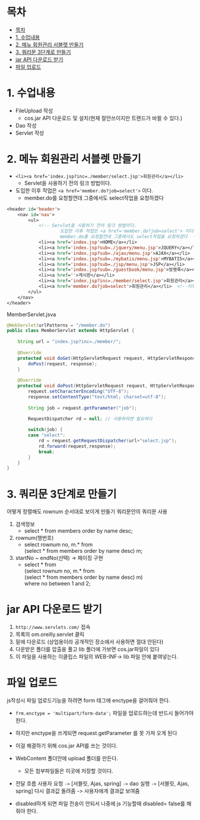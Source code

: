 # 목차

- [목차](#목차)
- [1. 수업내용](#1-수업내용)
- [2. 메뉴 회원관리 서블렛 만들기](#2-메뉴-회원관리-서블렛-만들기)
- [3. 쿼리문 3단계로 만들기](#3-쿼리문-3단계로-만들기)
- [jar API 다운로드 받기](#jar-api-다운로드-받기)
- [파일 업로드](#파일-업로드)

# 1. 수업내용

- FileUpload 작성
  - cos.jar API 다운로드 및 설치(현재 잘안쓰이지만 트렌드가 바뀔 수 있다.)
- Dao 작성
- Servlet 작성

# 2. 메뉴 회원관리 서블렛 만들기


- `<li><a href='index.jsp?inc=./member/select.jsp'>회원관리</a></li>`
  - Servlet을 사용하기 전의 링크 방법이다.
- 도입한 이후 작업은 `<a href='member.do?job=select'>` 이다.
  - member.do를 요청할껀데 그중에서도 select작업을 요청하겠다

```jsp
<header id='header'>
	<nav id='nav'>
		<ul>
			<!-- Servlet을 사용하기 전의 링크 방법이다.
					도입한 이후 작업은 <a href='member.do?job=select'> 이다.
					member.do를 요청할껀데 그중에서도 select작업을 요청하겠다  -->
			<li><a href='index.jsp'>HOME</a></li>
			<li><a href='index.jsp?sub=./jquery/menu.jsp'>JQUERY</a></li>
			<li><a href='index.jsp?sub=./ajax/menu.jsp'>AJAX</a></li>
			<li><a href='index.jsp?sub=./mybatis/menu.jsp'>MYBATIS</a></li>
			<li><a href='index.jsp?sub=./jsp/menu.jsp'>JSP</a></li>			
			<li><a href='index.jsp?sub=./guestbook/menu.jsp'>방명록</a></li>
			<li><a href=''>게시판</a></li>
			<li><a href='index.jsp?inc=./member/select.jsp'>회원관리</a></li>
			<li><a href='member.do?job=select'>회원관리</a></li>  <!--이렇게 변경해야한다.-->					
		</ul>		
	</nav>	
</header>
```

MemberServlet.jsva
```java
@WebServlet(urlPatterns = "/member.do")
public class MemberServlet extends HttpServlet {
	
	String url = "index.jsp?inc=./member/";
		
	@Override
	protected void doGet(HttpServletRequest request, HttpServletResponse response) throws ServletException, IOException {
		doPost(request, response);	
	}
		
	@Override
	protected void doPost(HttpServletRequest request, HttpServletResponse response) throws ServletException, IOException {
		request.setCharacterEncoding("UTF-8");
		response.setContentType("text/html; charset=utf-8");
		
		String job = request.getParameter("job");
		
		RequestDispatcher rd = null; // 사용하려면 필요하다

		switch(job) {
		case "select":
			rd = request.getRequestDispatcher(url+"select.jsp");
			rd.forward(request,response);
			break;		
		}
	}
}
```

# 3. 쿼리문 3단계로 만들기 

어떻게 정렬해도 rownum 순서대로 보이게 만들기 쿼리문안의 쿼리문 사용

1. 검색정보
   - select * from members order by name desc; 
2. rownum(행번호)
   - select rownum no, m.* from<br>
    (select * from members order by name desc) m; 
3. startNo ~ endNo(선택) -> 페이징 구현
   - select * from<br>
    (select rownum no, m.* from<br>
    (select * from members order by name desc) m)<br>
    where no between 1 and 2;


# jar API 다운로드 받기

1. `http://www.servlets.com/` 접속
2. 목록의 om.oreilly.servlet 클릭
3. 밑에 다운로드 (상업용이라 공개적인 장소에서 사용하면 절대 안된다)
4. 다운받은 폴더를 압출을 풀고 lib 폴더에 가보면 cos.jar파일이 있다
5. 이 파일을 사용하는 이클립스 파일의 WEB-INF-> lib 파일 안에 붙여넣는다.


# 파일 업로드

js작성시 파일 업로드기능을 하려면 form 태그에 enctype을 걸어줘야 한다.
   - `frm.enctype = 'multipart/form-data';` 파일을 업로드하는데 반드시 들어가야한다.
   - 하지만 enctype을 쓰게되면 request.getParameter 를 못 가져 오게 된다 
   - 이걸 해결하기 위해 cos.jar API를 쓰는 것이다.


- WebContent 폴더안에 upload 폴더를 만든다.
  - 모든 첨부파일들은 이곳에 저장할 것이다.



- 전달 흐름
사용자 요청 `->` [서블릿, Ajas, spring] `->` dao 실행
 `->` [서블릿, Ajas, spring] 다시 결과값 돌려줌 -> 사용자에게 결과값 보여줌

- disabled하게 되면 파일 전송이 안되서 나중에 js 기능할때 disabled= false를 해줘야 한다.